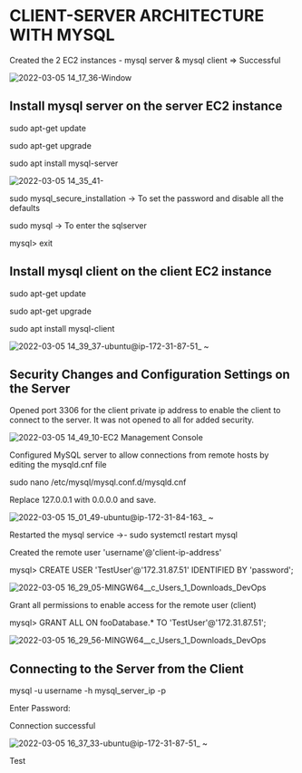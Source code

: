 # CLIENT-SERVER ARCHITECTURE WITH MYSQL
Created the 2 EC2 instances - mysql server & mysql client => Successful

![2022-03-05 14_17_36-Window](https://user-images.githubusercontent.com/97810379/156884746-a34c66cf-fbe4-4222-a61c-b14db9c742ed.jpg)

## Install mysql server on the server EC2 instance
sudo apt-get update

sudo apt-get upgrade

sudo apt install mysql-server

![2022-03-05 14_35_41-](https://user-images.githubusercontent.com/97810379/156886189-0da43340-7847-46fc-906a-ea42c5c53b6b.jpg)

sudo mysql_secure_installation -> To set the password and disable all the defaults

sudo mysql -> To enter the sqlserver

mysql> exit

## Install mysql client on the client EC2 instance
sudo apt-get update

sudo apt-get upgrade

sudo apt install mysql-client

![2022-03-05 14_39_37-ubuntu@ip-172-31-87-51_ ~](https://user-images.githubusercontent.com/97810379/156886211-aedc05c5-588c-40cc-b25e-b7979806cefb.jpg)

## Security Changes and Configuration Settings on the Server
Opened port 3306 for the client private ip address to enable the client to connect to the server. It was not opened to all for added security.

![2022-03-05 14_49_10-EC2 Management Console](https://user-images.githubusercontent.com/97810379/156886339-5bac3b23-de14-4c0d-8fdc-21a113c01557.jpg)

Configured MySQL server to allow connections from remote hosts by editing the mysqld.cnf file

sudo nano /etc/mysql/mysql.conf.d/mysqld.cnf

Replace 127.0.0.1 with 0.0.0.0 and save.

![2022-03-05 15_01_49-ubuntu@ip-172-31-84-163_ ~](https://user-images.githubusercontent.com/97810379/156886645-279c565b-10ca-4cb7-bbb6-c6660605284f.jpg)

Restarted the mysql service ->- sudo systemctl restart mysql

Created the remote user 'username'@'client-ip-address'

mysql>  CREATE USER 'TestUser'@'172.31.87.51' IDENTIFIED BY 'password';

![2022-03-05 16_29_05-MINGW64__c_Users_1_Downloads_DevOps](https://user-images.githubusercontent.com/97810379/156889905-cf593c7c-1b85-4916-afdb-d0b4037caf21.jpg)

Grant all permissions to enable access for the remote user (client)

mysql>  GRANT ALL ON fooDatabase.* TO 'TestUser'@'172.31.87.51';

![2022-03-05 16_29_56-MINGW64__c_Users_1_Downloads_DevOps](https://user-images.githubusercontent.com/97810379/156889916-ed6f63a7-ea2f-4591-abcc-bb654bcc230f.jpg)

## Connecting to the Server from the Client
mysql -u username -h mysql_server_ip -p

Enter Password: 

Connection successful

![2022-03-05 16_37_33-ubuntu@ip-172-31-87-51_ ~](https://user-images.githubusercontent.com/97810379/156890107-8af94ae0-5928-4b48-9e1f-ef7d6d7b0ecf.jpg)

Test 
